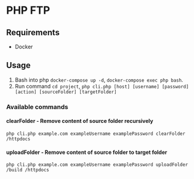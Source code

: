 # PHP FTP

## Requirements

- Docker

## Usage

1. Bash into php `docker-compose up -d`, `docker-compose exec php bash`.
2. Run command `cd project`, `php cli.php [host] [username] [password] [action] [sourceFolder] [targetFolder]`

### Available commands

#### clearFolder - Remove content of source folder recursively

`php cli.php example.com exampleUsername examplePassword clearFolder /httpdocs`

#### uploadFolder - Remove content of source folder to target folder

`php cli.php example.com exampleUsername examplePassword uploadFolder /build /httpdocs`